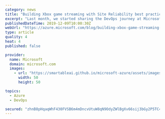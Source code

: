```yaml
---
category: news
title: "Building Xbox game streaming with Site Reliability best practices"
excerpt: "Last month, we started sharing the DevOps journey at Microsoft through the stories of several teams at Microsoft and how they approach DevOps adoption."
publishedDateTime: 2019-12-09T10:00:30Z
webUrl: "https://azure.microsoft.com/blog/building-xbox-game-streaming-with-site-reliability-best-practices/"
type: article
quality: 4
heat: 4
published: false

provider:
  name: Microsoft
  domain: microsoft.com
  images:
    - url: "https://smartableai.github.io/microsoft-azure/assets/images/organizations/microsoft.com-50x50.jpg"
      width: 50
      height: 50

topics:
  - Azure
  - DevOps

secured: "zhnB8pHqaqWhF430FVSB6m4mDncvUtuW8qN9OdyZWlBgXv66sij3bGy2P5TC4m4UbsAESnUVVMt3uEd/4EQrSH/KQVCZ6pUZGp615Yok6BWG8tyfhJr3Cwkh/jZmjIC84BNkwIk+/mZySUt/V/t82euhFfEg4M4PRgnoI24lllURkgfxSgn2hdpnRSPbJi7W6pjK60ZrPhxBihoOT6bnbHRDLb6SO83ByoYOcmXwk6kDGvpubcqAtJ+jT8KY7epYCcg2x2+5UoE6VI4P2L2ISwBBYK06bDFO7e2lullAUGgHRCajhP0x67F2byOBQYXsj04+XH3tBxF4iwGtSi8sJQ==;79CROWAPw2OHDTmIENMDyQ=="
---
```



